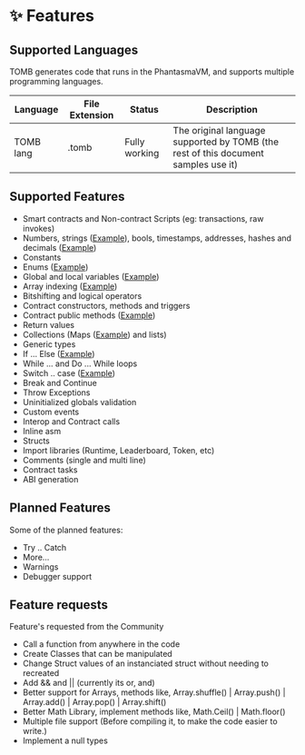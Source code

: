 # ✨ Features

## Supported Languages

TOMB generates code that runs in the PhantasmaVM, and supports multiple programming languages.

| Language  | File Extension | Status                                | Description                                                                        |
| --------- | -------------- | ------------------------------------- | ---------------------------------------------------------------------------------- |
| TOMB lang | .tomb          | Fully working                         | The original language supported by TOMB (the rest of this document samples use it) |

## Supported Features

* Smart contracts and Non-contract Scripts (eg: transactions, raw invokes)
* Numbers, strings ([Example](https://docs.phantasma.info/#tomb-example_strings)), bools, timestamps, addresses, hashes and decimals ([Example](https://docs.phantasma.info/#tomb-example_decimals))
* Constants
* Enums ([Example](https://docs.phantasma.info/#tomb-example_enums))
* Global and local variables ([Example](https://docs.phantasma.info/#tomb-example_simple_counter))
* Array indexing ([Example](https://docs.phantasma.info/#tomb-example_string_manipulation))
* Bitshifting and logical operators
* Contract constructors, methods and triggers
* Contract public methods ([Example](https://docs.phantasma.info/#tomb-example_simple_sum))
* Return values
* Collections (Maps ([Example](https://docs.phantasma.info/#tomb-example_map)) and lists)
* Generic types
* If ... Else ([Example](https://docs.phantasma.info/#tomb-example_conditions))
* While ... and Do ... While loops
* Switch .. case ([Example](https://docs.phantasma.info/#tomb-example_switch_case))
* Break and Continue
* Throw Exceptions
* Uninitialized globals validation
* Custom events
* Interop and Contract calls
* Inline asm
* Structs
* Import libraries (Runtime, Leaderboard, Token, etc)
* Comments (single and multi line)
* Contract tasks
* ABI generation

## Planned Features

Some of the planned features:

* Try .. Catch
* More...
* Warnings
* Debugger support

## Feature requests

Feature's requested from the Community

* Call a function from anywhere in the code
* Create Classes that can be manipulated
* Change Struct values of an instanciated struct without needing to recreated
* Add && and || (currently its or, and)
* Better support for Arrays, methods like, Array.shuffle() | Array.push() | Array.add() | Array.pop() | Array.shift()
* Better Math Library, implement methods like, Math.Ceil() | Math.floor()
* Multiple file support (Before compiling it, to make the code easier to write.)
* Implement a null types
